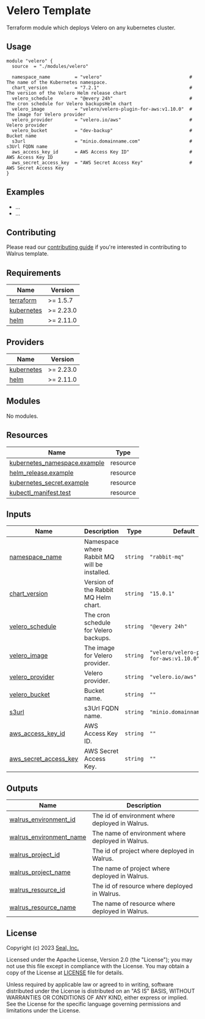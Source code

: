 # Velero Template

Terraform module which deploys Velero on any kubernetes cluster.

## Usage

```hcl
module "velero" {
  source  = "./modules/velero"

  namespace_name         = "velero"                                # The name of the Kubernetes namespace.
  chart_version          = "7.2.1"                                 # The version of the Velero Helm release chart
  velero_schedule        = "@every 24h"                            # The cron schedule for Velero backupsHelm chart
  velero_image           = "velero/velero-plugin-for-aws:v1.10.0"  # The image for Velero provider
  velero_provider        = "velero.io/aws"                         # Velero provider
  velero_bucket          = "dev-backup"                            # Bucket name
  s3url                  = "minio.domainname.com"                  # s3Url FQDN name
  aws_access_key_id      = AWS Access Key ID"                      # AWS Access Key ID
  aws_secret_access_key  = "AWS Secret Access Key"                 # AWS Secret Access Key
}
```

## Examples

- ...
- ...

## Contributing

Please read our [contributing guide](./docs/CONTRIBUTING.md) if you're interested in contributing to Walrus template.

<!-- BEGIN_TF_DOCS -->
## Requirements

| Name | Version |
|------|---------|
| <a name="requirement_terraform"></a> [terraform](#requirement\_terraform) | >= 1.5.7 |
| <a name="requirement_kubernetes"></a> [kubernetes](#requirement\_kubernetes) | >= 2.23.0 |
| <a name="requirement_helm"></a> [helm](#requirement\_helm) | >= 2.11.0 |

## Providers

| Name | Version |
|------|---------|
| <a name="provider_kubernetes"></a> [kubernetes](#provider\_kubernetes) | >= 2.23.0 |
| <a name="provider_helm"></a> [helm](#provider\_helm) | >= 2.11.0 |

## Modules

No modules.

## Resources

| Name | Type |
|------|------|
| [kubernetes_namespace.example](https://registry.terraform.io/providers/hashicorp/kubernetes/latest/docs/resources/namespace) | resource |
| [helm_release.example](https://registry.terraform.io/providers/hashicorp/helm/latest/docs/resources/release) | resource |
| [kubernetes_secret.example](https://registry.terraform.io/providers/hashicorp/kubernetes/latest/docs/resources/secret) | resource |
| [kubectl_manifest.test](https://registry.terraform.io/providers/alekc/kubectl/latest/docs/resources/kubectl_manifest) | resource |

## Inputs

| Name | Description | Type | Default | Required |
|------|-------------|------|---------|:--------:|
| <a name="input_namespace_name"></a> [namespace_name](#input_namespace_name) | Namespace where Rabbit MQ will be installed. | `string` | `"rabbit-mq"` | no |
| <a name="input_chart_version"></a> [chart_version](#input_chart_version) | Version of the Rabbit MQ Helm chart. | `string` | `"15.0.1"` | no |
| <a name="input_velero_schedule"></a> [velero_schedule](#input_velero_schedule) | The cron schedule for Velero backups. | `string` | `"@every 24h"` | no |
| <a name="input_velero_image"></a> [velero_image](#input_velero_image) | The image for Velero provider. | `string` | `"velero/velero-plugin-for-aws:v1.10.0"` | no |
| <a name="input_velero_provider"></a> [velero_provider](#input_velero_provider) | Velero provider. | `string` | `"velero.io/aws"` | no |
| <a name="input_velero_bucket"></a> [velero_bucket](#input_velero_bucket) | Bucket name. | `string` | `""` | yes |
| <a name="input_s3url"></a> [s3url](#input_s3url) | s3Url FQDN name. | `string` | `"minio.domainname.com"` | yes |
| <a name="input_aws_access_key_id"></a> [aws_access_key_id](#input_aws_access_key_id) | AWS Access Key ID. | `string` | `""` | yes |
| <a name="input_aws_secret_access_key"></a> [aws_secret_access_key](#input_aws_secret_access_key) | AWS Secret Access Key. | `string` | `""` | yes |

## Outputs

| Name | Description |
|------|-------------|
| <a name="output_walrus_environment_id"></a> [walrus\_environment\_id](#output\_walrus\_environment\_id) | The id of environment where deployed in Walrus. |
| <a name="output_walrus_environment_name"></a> [walrus\_environment\_name](#output\_walrus\_environment\_name) | The name of environment where deployed in Walrus. |
| <a name="output_walrus_project_id"></a> [walrus\_project\_id](#output\_walrus\_project\_id) | The id of project where deployed in Walrus. |
| <a name="output_walrus_project_name"></a> [walrus\_project\_name](#output\_walrus\_project\_name) | The name of project where deployed in Walrus. |
| <a name="output_walrus_resource_id"></a> [walrus\_resource\_id](#output\_walrus\_resource\_id) | The id of resource where deployed in Walrus. |
| <a name="output_walrus_resource_name"></a> [walrus\_resource\_name](#output\_walrus\_resource\_name) | The name of resource where deployed in Walrus. |
<!-- END_TF_DOCS -->

## License

Copyright (c) 2023 [Seal, Inc.](https://seal.io)

Licensed under the Apache License, Version 2.0 (the "License");
you may not use this file except in compliance with the License.
You may obtain a copy of the License at [LICENSE](./LICENSE) file for details.

Unless required by applicable law or agreed to in writing, software
distributed under the License is distributed on an "AS IS" BASIS,
WITHOUT WARRANTIES OR CONDITIONS OF ANY KIND, either express or implied.
See the License for the specific language governing permissions and
limitations under the License.
